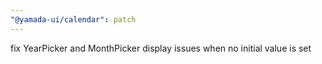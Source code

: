 ```yaml
---
"@yamada-ui/calendar": patch
---
```


fix YearPicker and MonthPicker display issues when no initial value is set
